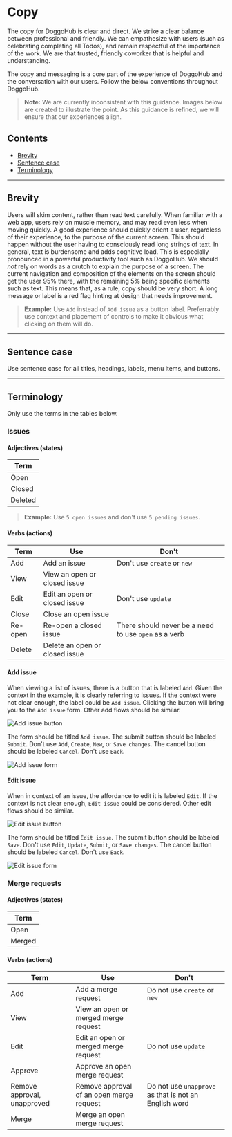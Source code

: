 # Copy

The copy for DoggoHub is clear and direct. We strike a clear balance between professional and friendly. We can empathesize with users (such as celebrating completing all Todos), and remain respectful of the importance of the work. We are that trusted, friendly coworker that is helpful and understanding.

The copy and messaging is a core part of the experience of DoggoHub and the conversation with our users. Follow the below conventions throughout DoggoHub. 

>**Note:**
We are currently inconsistent with this guidance. Images below are created to illustrate the point. As this guidance is refined, we will ensure that our experiences align.

## Contents
* [Brevity](#brevity)
* [Sentence case](#sentence-case)
* [Terminology](#terminology)

---

## Brevity
Users will skim content, rather than read text carefully.
When familiar with a web app, users rely on muscle memory, and may read even less when moving quickly.
A good experience should quickly orient a user, regardless of their experience, to the purpose of the current screen. This should happen without the user having to consciously read long strings of text.
In general, text is burdensome and adds cognitive load. This is especially pronounced in a powerful productivity tool such as DoggoHub.
We should _not_ rely on words as a crutch to explain the purpose of a screen.
The current navigation and composition of the elements on the screen should get the user 95% there, with the remaining 5% being specific elements such as text.
This means that, as a rule, copy should be very short. A long message or label is a red flag hinting at design that needs improvement.

>**Example:**
Use `Add` instead of `Add issue` as a button label.
Preferrably use context and placement of controls to make it obvious what clicking on them will do.

---

## Sentence case
Use sentence case for all titles, headings, labels, menu items, and buttons.

---

## Terminology
Only use the terms in the tables below.

### Issues

#### Adjectives (states)

| Term |
| ---- |
| Open |
| Closed |
| Deleted |

>**Example:**
Use `5 open issues` and don't use `5 pending issues`.

#### Verbs (actions)

| Term | Use | Don't |
| ---- | --- | --- |
| Add | Add an issue | Don't use `create` or `new` |
| View | View an open or closed issue ||
| Edit | Edit an open or closed issue | Don't use `update` |
| Close | Close an open issue ||
| Re-open | Re-open a closed issue | There should never be a need to use `open` as a verb |
| Delete | Delete an open or closed issue ||

#### Add issue

When viewing a list of issues, there is a button that is labeled `Add`. Given the context in the example, it is clearly referring to issues. If the context were not clear enough, the label could be `Add issue`. Clicking the button will bring you to the `Add issue` form. Other add flows should be similar.

![Add issue button](img/copy-form-addissuebutton.png)

The form should be titled `Add issue`. The submit button should be labeled `Submit`. Don't use `Add`, `Create`, `New`, or `Save changes`. The cancel button should be labeled `Cancel`. Don't use `Back`.

![Add issue form](img/copy-form-addissueform.png)

#### Edit issue

When in context of an issue, the affordance to edit it is labeled `Edit`. If the context is not clear enough, `Edit issue` could be considered. Other edit flows should be similar.

![Edit issue button](img/copy-form-editissuebutton.png)

The form should be titled `Edit issue`. The submit button should be labeled `Save`. Don't use `Edit`, `Update`, `Submit`, or `Save changes`. The cancel button should be labeled `Cancel`. Don't use `Back`.

![Edit issue form](img/copy-form-editissueform.png)


### Merge requests

#### Adjectives (states)

| Term |
| ---- |
| Open |
| Merged |

#### Verbs (actions)

| Term | Use | Don't |
| ---- | --- | --- |
| Add | Add a merge request | Do not use `create` or `new` |
| View | View an open or merged merge request ||
| Edit | Edit an open or merged merge request| Do not use `update` |
| Approve | Approve an open merge request ||
| Remove approval, unapproved | Remove approval of an open merge request | Do not use `unapprove` as that is not an English word|
| Merge | Merge an open merge request ||
